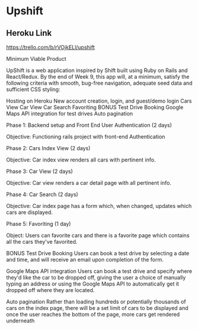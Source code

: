 Upshift
======

Heroku Link
------

https://trello.com/b/rVOjkELl/upshift

Minimum Viable Product

UpShift is a web application inspired by Shift built using Ruby on Rails and React/Redux. By the end of Week 9, this app will, at a minimum, satisfy the following criteria with smooth, bug-free navigation, adequate seed data and sufficient CSS styling:

 Hosting on Heroku
 New account creation, login, and guest/demo login
 Cars View
 Car View
 Car Search
 Favoriting
 BONUS
 Test Drive Booking
 Google Maps API integration for test drives
 Auto pagination

 Phase 1: Backend setup and Front End User Authentication (2 days)

 Objective: Functioning rails project with front-end Authentication

 Phase 2: Cars Index View (2 days)

 Objective: Car index view renders all cars with pertinent info.

 Phase 3: Car View (2 days)

 Objective: Car view renders a car detail page with all pertinent info.

 Phase 4: Car Search (2 days)

 Objective: Car index page has a form which, when changed, updates which cars are displayed.

 Phase 5: Favoriting (1 day)

 Object: Users can favorite cars and there is a favorite page which contains all the cars they've favorited.

 BONUS
 Test Drive Booking
 Users can book a test drive by selecting a date and time, and will receive an email upon completion of the form.

 Google Maps API integration
 Users can book a test drive and specify where they'd like the car to be dropped off, giving the user a choice of manually typing an address or using the Google Maps API to automatically get it dropped off where they are located.

 Auto pagination
 Rather than loading hundreds or potentially thousands of cars on the index page, there will be a set limit of cars to be displayed and once the user reaches the bottom of the page, more cars get rendered underneath
